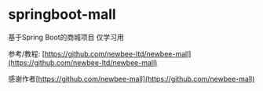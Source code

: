 # springboot-mall

基于Spring Boot的商城项目 仅学习用

参考/教程: [https://github.com/newbee-ltd/newbee-mall](https://github.com/newbee-ltd/newbee-mall)

感谢作者[https://github.com/newbee-mall](https://github.com/newbee-mall)
